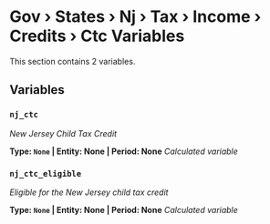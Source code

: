 # Gov › States › Nj › Tax › Income › Credits › Ctc Variables

This section contains 2 variables.

## Variables

### `nj_ctc`
*New Jersey Child Tax Credit*

**Type: `None` | Entity: None | Period: None**
*Calculated variable*

### `nj_ctc_eligible`
*Eligible for the New Jersey child tax credit*

**Type: `None` | Entity: None | Period: None**
*Calculated variable*
